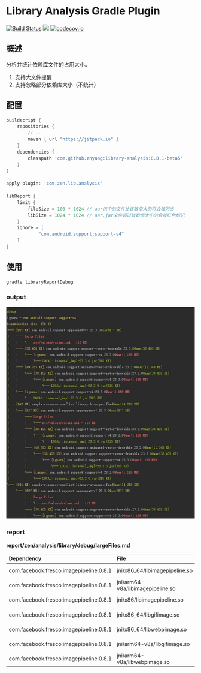# Library Analysis Gradle Plugin

[![Build Status](https://travis-ci.org/znyang/library-analysis.svg?branch=master)](https://travis-ci.org/znyang/library-analysis)
[![](https://jitpack.io/v/znyang/library-analysis.svg)](https://jitpack.io/#znyang/library-analysis)
[![codecov.io](https://codecov.io/github/znyang/library-analysis/coverage.svg?branch=master)](https://codecov.io/gh/znyang/library-analysis/branch/master)

## 概述

分析并统计依赖库文件的占用大小。

1. 支持大文件提醒
2. 支持忽略部分依赖库大小（不统计）

## 配置

```gradle
buildscript {
    repositories {
        // ...
        maven { url "https://jitpack.io" }
    }
    dependencies {
        classpath 'com.github.znyang:library-analysis:0.0.1-beta5'
    }
}

apply plugin: 'com.zen.lib.analysis'

libReport {
    limit {
        fileSize = 100 * 1024 // aar包中的文件比该数值大的将会被列出
        libSize = 1024 * 1024 // aar,jar文件超过该数值大小的会被红色标记
    }
    ignore = [
            "com.android.support:support-v4"
    ]
}
```

## 使用

```
gradle libraryReportDebug
```

### output

![screenshot](./image/screenshot.jpg)

### report

**report/zen/analysis/library/debug/largeFiles.md**

| Dependency | File | Size |
| :--- | :--- | :--- |
| com.facebook.fresco:imagepipeline:0.8.1 | jni/x86_64/libimagepipeline.so | 962 KB |
| com.facebook.fresco:imagepipeline:0.8.1 | jni/arm64-v8a/libimagepipeline.so | 910 KB |
| com.facebook.fresco:imagepipeline:0.8.1 | jni/x86/libimagepipeline.so | 549 KB |
| com.facebook.fresco:imagepipeline:0.8.1 | jni/x86_64/libgifimage.so | 487 KB |
| com.facebook.fresco:imagepipeline:0.8.1 | jni/x86_64/libwebpimage.so | 471 KB |
| com.facebook.fresco:imagepipeline:0.8.1 | jni/arm64-v8a/libgifimage.so | 471 KB |
| com.facebook.fresco:imagepipeline:0.8.1 | jni/arm64-v8a/libwebpimage.so | 455 KB |